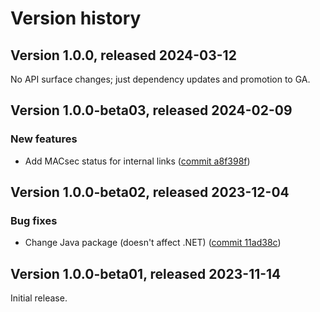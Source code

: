 # Version history

## Version 1.0.0, released 2024-03-12

No API surface changes; just dependency updates and promotion to GA.

## Version 1.0.0-beta03, released 2024-02-09

### New features

- Add MACsec status for internal links ([commit a8f398f](https://github.com/googleapis/google-cloud-dotnet/commit/a8f398f342d7d167cf4df6fea98c0d9ed89ba595))

## Version 1.0.0-beta02, released 2023-12-04

### Bug fixes

- Change Java package (doesn't affect .NET) ([commit 11ad38c](https://github.com/googleapis/google-cloud-dotnet/commit/11ad38c1d18e1ac4e0fc75ea1b21606e19143ba1))
## Version 1.0.0-beta01, released 2023-11-14

Initial release.
